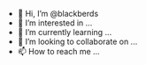 - 👋 Hi, I’m @blackberds
- 👀 I’m interested in ...
- 🌱 I’m currently learning ...
- 💞️ I’m looking to collaborate on ...
- 📫 How to reach me ...

<!---
blackberds/blackberds is a ✨ special ✨ repository because its `README.md` (this file) appears on your GitHub profile.
You can click the Preview link to take a look at your changes.
--->
